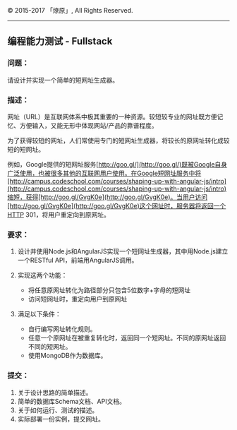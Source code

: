 &copy; 2015-2017 「燎原」, All Rights Reserved.
 
------------------

## 编程能力测试 - Fullstack

### 问题：
请设计并实现一个简单的短网址生成器。

### 描述：
网址（URL）是互联网体系中极其重要的一种资源。较短较专业的网址既方便记忆、方便输入，又能无形中体现网站/产品的靠谱程度。

为了获得较短的网址，人们常使用专门的短网址生成器，将较长的原网址转化成较短的短网址。

例如，Google提供的短网址服务[http://goo.gl/](http://goo.gl/)既被Google自身广泛使用，也被很多其他的互联网用户使用。在Google短网址服务中将[http://campus.codeschool.com/courses/shaping-up-with-angular-js/intro](http://campus.codeschool.com/courses/shaping-up-with-angular-js/intro)缩短，获得[http://goo.gl/GvgK0e](http://goo.gl/GvgK0e)。当用户访问[http://goo.gl/GvgK0e](http://goo.gl/GvgK0e)这个网址时，服务器将返回一个HTTP 301，将用户重定向到原网址。

### 要求：
1. 设计并使用Node.js和AngularJS实现一个短网址生成器，其中用Node.js建立一个RESTful API，前端用AngularJS调用。

2. 实现这两个功能：
   * 将任意原网址转化为路径部分只包含5位数字+字母的短网址
   * 访问短网址时，重定向用户到原网址
3. 满足以下条件：
   * 自行编写网址转化规则。
   * 任意一个原网址在被重复转化时，返回同一个短网址。不同的原网址返回不同的短网址。
   * 使用MongoDB作为数据库。

### 提交：
1. 关于设计思路的简单描述。
2. 简单的数据库Schema文档、API文档。
3. 关于如何运行、测试的描述。
4. 实际部署一份实例，提交网址。
